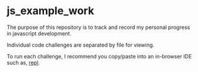 # js_example_work

The purpose of this repository is to track and record my personal progress in javascript development. 

Individual code challenges are separated by file for viewing. 

To run each challenge, I recommend you copy/paste into an in-browser IDE such as, [repl](https://repl.it/).
